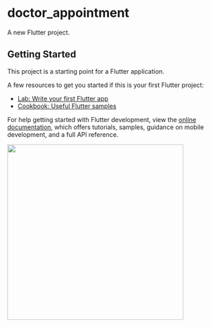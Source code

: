 # doctor_appointment

A new Flutter project.

## Getting Started

This project is a starting point for a Flutter application.

A few resources to get you started if this is your first Flutter project:

- [Lab: Write your first Flutter app](https://docs.flutter.dev/get-started/codelab)
- [Cookbook: Useful Flutter samples](https://docs.flutter.dev/cookbook)

For help getting started with Flutter development, view the
[online documentation](https://docs.flutter.dev/), which offers tutorials,
samples, guidance on mobile development, and a full API reference.

<div style="display: flex; flex-wrap: wrap; gap: 10px;">
 <img src="https://github.com/FaresSallam75/doctor_appointment/assets/7a710808-dde4-4fcb-a0de-bedf523298fc width="200px" height="400px" /> 

</div>
